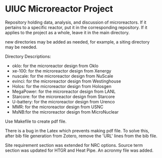 # UIUC Microreactor Project

Repository holding data, analysis, and discussion of microreactors.  If it pertains to a specific reactor, put it in the corresponding repository.  If it applies to the project as a whole, leave it in the main directory.

new directories may be added as needed, for example, a siting directory may be needed.

Directory Descriptions:

- oklo: for the microreactor design from Oklo
- xe-100: for the microreactor design from Xenergy
- nuscale: for the microreactor design from NuScale
- evinci: for the microreactor design from Westinghouse
- Holos: for the microreactor design from Holosgen
- MegaPower: for the microreactor design from LANL
- Starcore: for the microreactor design from Starcore
- U-battery: for the microreactor design from Urenco
- MMR: for the microreactor design from USNC
- MsNB:for the microreactor design from MicroNuclear

Use Makefile to create pdf file. 

There is a bug in the Latex which prevents making pdf file. To solve this, after bib file generation from Zotero, remove the 'URL' lines from the bib file.  

Site requirement section was extended for NRC options. Source term section was updated for HTGR and Heat Pipe. An acronmy file was added. 
